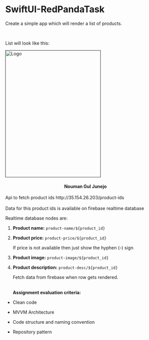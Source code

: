 # SwiftUI-RedPandaTask


Create a simple app which will render a list of products.

<br />
<div align="left">
  <p> List will look like this:</p>
  <a href="">
    <img src="https://user-images.githubusercontent.com/17121200/199002131-fc29e234-2111-4e1c-b9cf-49167a2f93fc.png" alt="Logo" width="300" height="400">
  </a>

  <h4 align="center">Nouman Gul Junejo</h4>

  <p align="left">
    Api to fetch product ids http://35.154.26.203/product-ids
        <br />
        <br />
    Data for this product ids is available on firebase realtime database

Realtime database nodes are:
    
1. **Product name:** `product-name/${product_id}`
2. **Product price:** `product-price/${product_id}`
    
    If price is not available then just show the hyphen (-) sign
    
3. **Product image:** `product-image/${product_id}`
4. **Product description:** `product-desc/${product_id}`
    
    Fetch data from firebase when row gets rendered.
      <br />
      <br />
    
    **Assignment evaluation criteria:**

- Clean code
- MVVM Architecture
- Code structure and naming convention
- Repository pattern
    
  </p>
</div>
